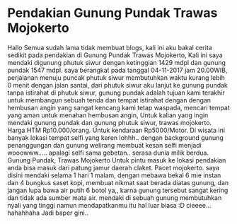 <html>
<body>
<h1>Pendakian Gunung Pundak Trawas Mojokerto </h1>
<p>
  Hallo Semua sudah lama tidak membuat blogs, kali ini aku bakal cerita sedikit pada pendakian di Gunung Pundak Trawas Mojokerto, Kali ini saya mendaki digunung phutuk siwur dengan ketinggian 1429 mdpl dan gunung pundak 1547 mdpl. saya berangkat pada tanggal 04-11-2017 jam 20.00WIB, perjalanan menuju puncak phutuk siwur membutuhkan waktu kurang lebih 0 menit dengan jalan santai, dari phutuk siwur aku lanjut ke gunung pundak tanpa istirahat di phutuk siwur, gunung pundak adalah tujuan kami terakhir untuk membangun sebuah tenda dan tempat istirahat dengan dengan hembusan angin yang sangat kencang kami tetap waspada, mencari tempat yang aman untuk menahan hembusan angin, Untuk kalian yang ingin mendaki gunung pundak dan gunung phutuk siwur, trawas mojokerto. Harga HTM Rp10.000/orang. Untuk kendaraan Rp5000/Motor. Di wisata ini banyak lokasi tempat selfi yang keren lohhh.. dengan background gunung penanggungan dan gunung welirang membuat kesan selfi menjadi wooowww..... apalagi selfi sama gebetan.. serasa dunia milik berdua.
Gunung Pundak, Trawas Mojokerto
Untuk pintu masuk ke lokasi pendakian anda bisa masuk dari patung jamur daerah claket. Pacet mojokerto. saya disini mendaki selama 1 hari 1 malam, dengan mebawa bekal 6  mie instan dan 4 bungkus saset kopi, membuat nikmat saat berada diatas gunung, dan jangan lupa bawa air putih 6 botol ya,, karna gunung tersebut sangat kering dan tidak ada sumber mata air. mendaki di sebuah gunung membutuhkan nyali yang tinggi namun mendapatkanmu itu hal luar biasa :D cieeee... hahahhaha Jadi baper gini..
  </p>
</body>
</html>
